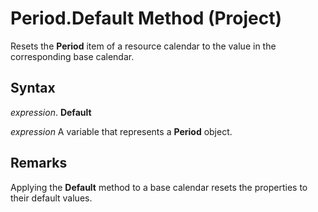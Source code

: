
# Period.Default Method (Project)

Resets the  **Period** item of a resource calendar to the value in the corresponding base calendar.


## Syntax

 _expression_. **Default**

 _expression_ A variable that represents a **Period** object.


## Remarks

Applying the  **Default** method to a base calendar resets the properties to their default values.

